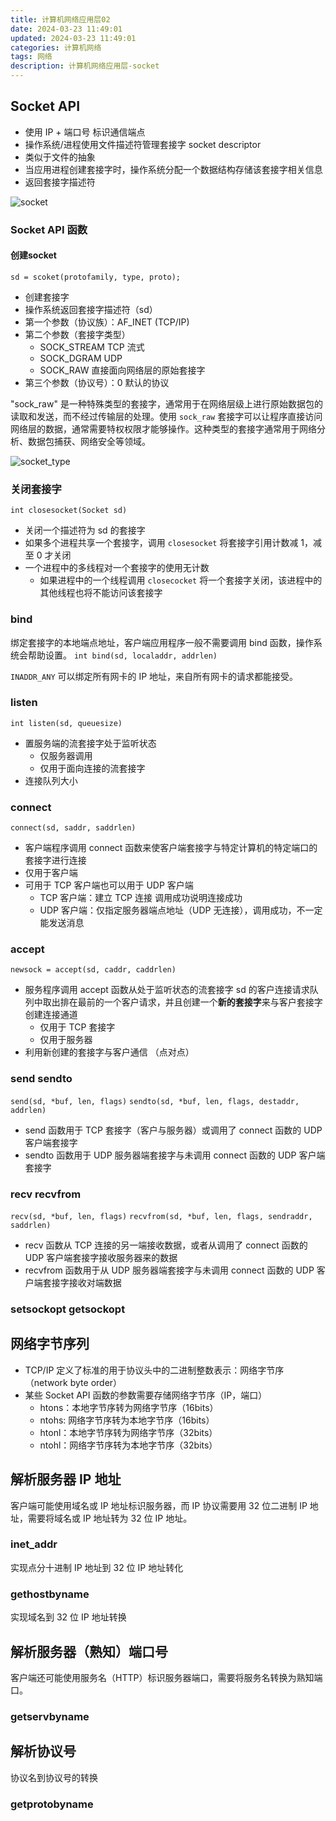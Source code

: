```yaml
---
title: 计算机网络应用层02
date: 2024-03-23 11:49:01
updated: 2024-03-23 11:49:01
categories: 计算机网络
tags: 网络
description: 计算机网络应用层-socket
---
```


## Socket API

- 使用 IP + 端口号 标识通信端点
- 操作系统/进程使用文件描述符管理套接字 socket descriptor
- 类似于文件的抽象
- 当应用进程创建套接字时，操作系统分配一个数据结构存储该套接字相关信息
- 返回套接字描述符

![socket](socket.png)

### Socket API 函数

#### 创建socket

`sd = scoket(protofamily, type, proto);`

- 创建套接字
- 操作系统返回套接字描述符（sd）
- 第一个参数（协议族）：AF_INET (TCP/IP)
- 第二个参数（套接字类型）
  - SOCK_STREAM TCP 流式
  - SOCK_DGRAM  UDP
  - SOCK_RAW    直接面向网络层的原始套接字
- 第三个参数（协议号）：0 默认的协议

"sock_raw" 是一种特殊类型的套接字，通常用于在网络层级上进行原始数据包的读取和发送，而不经过传输层的处理。使用 `sock_raw` 套接字可以让程序直接访问网络层的数据，通常需要特权权限才能够操作。这种类型的套接字通常用于网络分析、数据包捕获、网络安全等领域。

![socket_type](socket_type.png)

### 关闭套接字

`int closesocket(Socket sd)`

- 关闭一个描述符为 sd 的套接字
- 如果多个进程共享一个套接字，调用 `closesocket` 将套接字引用计数减 1，减至 0 才关闭
- 一个进程中的多线程对一个套接字的使用无计数
  - 如果进程中的一个线程调用 `closecocket` 将一个套接字关闭，该进程中的其他线程也将不能访问该套接字

### bind

绑定套接字的本地端点地址，客户端应用程序一般不需要调用 bind 函数，操作系统会帮助设置。
`int bind(sd, localaddr, addrlen)`

`INADDR_ANY` 可以绑定所有网卡的 IP 地址，来自所有网卡的请求都能接受。

### listen

`int listen(sd, queuesize)`

- 置服务端的流套接字处于监听状态
  - 仅服务器调用
  - 仅用于面向连接的流套接字
- 连接队列大小

### connect

`connect(sd, saddr, saddrlen)`

- 客户端程序调用 connect 函数来使客户端套接字与特定计算机的特定端口的套接字进行连接
- 仅用于客户端
- 可用于 TCP 客户端也可以用于 UDP 客户端
  - TCP 客户端：建立 TCP 连接 调用成功说明连接成功
  - UDP 客户端：仅指定服务器端点地址（UDP 无连接），调用成功，不一定能发送消息

### accept

`newsock = accept(sd, caddr, caddrlen)`

- 服务程序调用 accept 函数从处于监听状态的流套接字 sd 的客户连接请求队列中取出排在最前的一个客户请求，并且创建一个**新的套接字**来与客户套接字创建连接通道
  - 仅用于 TCP 套接字
  - 仅用于服务器
- 利用新创建的套接字与客户通信 （点对点）

### send sendto

`send(sd, *buf, len, flags)`
`sendto(sd, *buf, len, flags, destaddr, addrlen)`

- send 函数用于 TCP 套接字（客户与服务器）或调用了 connect 函数的 UDP 客户端套接字
- sendto 函数用于 UDP 服务器端套接字与未调用 connect 函数的 UDP 客户端套接字

### recv recvfrom

`recv(sd, *buf, len, flags)`
`recvfrom(sd, *buf, len, flags, sendraddr, saddrlen)`

- recv 函数从 TCP 连接的另一端接收数据，或者从调用了 connect 函数的 UDP 客户端套接字接收服务器来的数据
- recvfrom 函数用于从 UDP 服务器端套接字与未调用 connect 函数的 UDP 客户端套接字接收对端数据

### setsockopt getsockopt

## 网络字节序列

- TCP/IP 定义了标准的用于协议头中的二进制整数表示：网络字节序（network byte order）
- 某些 Socket API 函数的参数需要存储网络字节序（IP，端口）
  - htons：本地字节序转为网络字节序（16bits）
  - ntohs: 网络字节序转为本地字节序（16bits）
  - htonl：本地字节序转为网络字节序（32bits）
  - ntohl：网络字节序转为本地字节序（32bits）

## 解析服务器 IP 地址

客户端可能使用域名或 IP 地址标识服务器，而 IP 协议需要用 32 位二进制 IP 地址，需要将域名或 IP 地址转为 32 位 IP 地址。

### inet_addr

实现点分十进制 IP 地址到 32 位 IP 地址转化

### gethostbyname

实现域名到 32 位 IP 地址转换

## 解析服务器（熟知）端口号

客户端还可能使用服务名（HTTP）标识服务器端口，需要将服务名转换为熟知端口。

### getservbyname

## 解析协议号

协议名到协议号的转换

### getprotobyname
